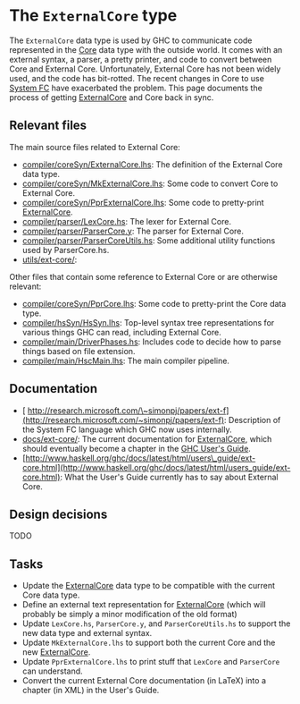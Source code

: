 # The `ExternalCore` type



The `ExternalCore` data type is used by GHC to communicate code represented in the [Core](commentary/compiler/core-syn-type) data type with the outside world. It comes with an external syntax, a parser, a pretty printer, and code to convert between Core and External Core. Unfortunately, External Core has not been widely used, and the code has bit-rotted. The recent changes in Core to use [System FC](commentary/compiler/fc) have exacerbated the problem. This page documents the process of getting [ExternalCore](external-core) and Core back in sync.


## Relevant files



The main source files related to External Core:


- [compiler/coreSyn/ExternalCore.lhs](/trac/ghc/browser/ghc/compiler/coreSyn/ExternalCore.lhs): The definition of the External Core data type.
- [compiler/coreSyn/MkExternalCore.lhs](/trac/ghc/browser/ghc/compiler/coreSyn/MkExternalCore.lhs): Some code to convert Core to External Core.
- [compiler/coreSyn/PprExternalCore.lhs](/trac/ghc/browser/ghc/compiler/coreSyn/PprExternalCore.lhs): Some code to pretty-print [ExternalCore](external-core).
- [compiler/parser/LexCore.hs](/trac/ghc/browser/ghc/compiler/parser/LexCore.hs): The lexer for External Core.
- [compiler/parser/ParserCore.y](/trac/ghc/browser/ghc/compiler/parser/ParserCore.y): The parser for External Core.
- [compiler/parser/ParserCoreUtils.hs](/trac/ghc/browser/ghc/compiler/parser/ParserCoreUtils.hs): Some additional utility functions used by ParserCore.hs.
- [utils/ext-core/](/trac/ghc/browser/ghc/utils/ext-core/):


Other files that contain some reference to External Core or are otherwise relevant:


- [compiler/coreSyn/PprCore.lhs](/trac/ghc/browser/ghc/compiler/coreSyn/PprCore.lhs): Some code to pretty-print the Core data type.
- [compiler/hsSyn/HsSyn.lhs](/trac/ghc/browser/ghc/compiler/hsSyn/HsSyn.lhs): Top-level syntax tree representations for various things GHC can read, including External Core.
- [compiler/main/DriverPhases.hs](/trac/ghc/browser/ghc/compiler/main/DriverPhases.hs): Includes code to decide how to parse things based on file extension.
- [compiler/main/HscMain.lhs](/trac/ghc/browser/ghc/compiler/main/HscMain.lhs): The main compiler pipeline.

## Documentation


- [
  http://research.microsoft.com/\~simonpj/papers/ext-f](http://research.microsoft.com/~simonpj/papers/ext-f): Description of the System FC language which GHC now uses internally.
- [docs/ext-core/](/trac/ghc/browser/ghc/docs/ext-core/): The current documentation for [ExternalCore](external-core), which should eventually become a chapter in the [GHC User's Guide](http://www.haskell.org/ghc/docs/latest/html/users_guide/index.html).
- [http://www.haskell.org/ghc/docs/latest/html/users\_guide/ext-core.html](http://www.haskell.org/ghc/docs/latest/html/users_guide/ext-core.html): What the User's Guide currently has to say about External Core.

## Design decisions



TODO


## Tasks


- Update the [ExternalCore](external-core) data type to be compatible with the current Core data type.
- Define an external text representation for [ExternalCore](external-core) (which will probably be simply a minor modification of the old format)
- Update `LexCore.hs`, `ParserCore.y`, and `ParserCoreUtils.hs` to support the new data type and external syntax.
- Update `MkExternalCore.lhs` to support both the current Core and the new [ExternalCore](external-core).
- Update `PprExternalCore.lhs` to print stuff that `LexCore` and `ParserCore` can understand.
- Convert the current External Core documentation (in LaTeX) into a chapter (in XML) in the User's Guide.
